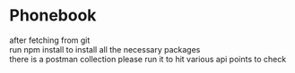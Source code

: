 # Phonebook
after fetching from git<br>
run npm install to install all the necessary packages<br>
there is a postman collection please run it to hit various api points to check<br>
